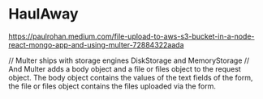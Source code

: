# HaulAway

https://paulrohan.medium.com/file-upload-to-aws-s3-bucket-in-a-node-react-mongo-app-and-using-multer-72884322aada

// Multer ships with storage engines DiskStorage and MemoryStorage
// And Multer adds a body object and a file or files object to the request object. The body object contains the values of the text fields of the form, the file or files object contains the files uploaded via the form.
